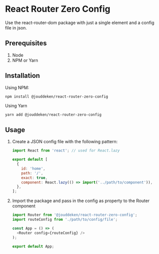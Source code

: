 # React Router Zero Config

Use the react-router-dom package with just a single element and a config file in json.

## Prerequisites

1. Node
2. NPM or Yarn

## Installation

Using NPM:

```
npm install @jouddeken/react-router-zero-config
```
Using Yarn
```markdown
yarn add @jouddeken/react-router-zero-config
```

## Usage

1. Create a JSON config file with the following pattern:

   ```javascript
   import React from 'react'; // used for React.lazy
   
   export default [
     {
       id: 'home',
       path: '/',
       exact: true,
       component: React.lazy(() => import('../path/to/component')),
     },
   ];
   
   ```

2. Import the package and pass in the config as property to the Router component

   ```javascript
   import Router from '@jouddeken/react-router-zero-config';
   import routeConfig from './path/to/config/file';
   
   const App = () => (
     <Router config={routeConfig} />
   );
   
   export default App;
   
   ```

   